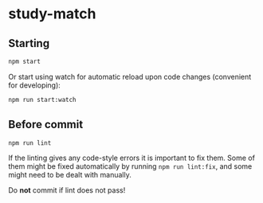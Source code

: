 # study-match


## Starting
```sh
npm start
```

Or start using watch for automatic reload upon code changes (convenient for developing):
```sh
npm run start:watch
```

## Before commit
```sh
npm run lint
```

If the linting gives any code-style errors it is important to fix them. Some of them might be fixed automatically by running ```npm run lint:fix```, and some might need to be dealt with manually.

Do **not** commit if lint does not pass!
